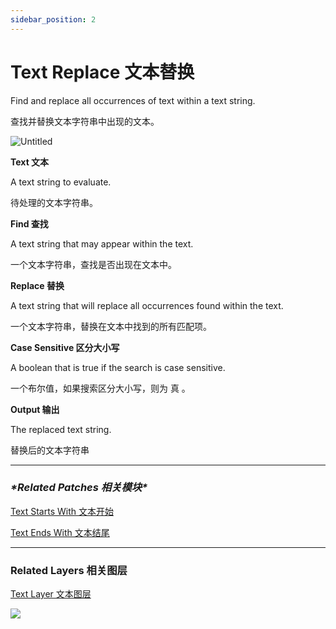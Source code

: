 ```yaml
---
sidebar_position: 2
---
```


# Text Replace 文本替换

Find and replace all occurrences of text within a text string.

查找并替换文本字符串中出现的文本。

![Untitled](https://s3.us-west-2.amazonaws.com/secure.notion-static.com/7c1a8b91-8b5a-43fd-8908-be05fa5b04c8/Untitled.png?X-Amz-Algorithm=AWS4-HMAC-SHA256&X-Amz-Content-Sha256=UNSIGNED-PAYLOAD&X-Amz-Credential=AKIAT73L2G45EIPT3X45%2F20220602%2Fus-west-2%2Fs3%2Faws4_request&X-Amz-Date=20220602T180234Z&X-Amz-Expires=86400&X-Amz-Signature=626059cc027fe7ce1ae76d1709c5670d0ef882382049cc1390998b60257e34dc&X-Amz-SignedHeaders=host&response-content-disposition=filename%20%3D%22Untitled.png%22&x-id=GetObject)

**Text 文本**

A text string to evaluate.

待处理的文本字符串。

**Find 查找**

A text string that may appear within the text.

一个文本字符串，查找是否出现在文本中。

**Replace 替换**

A text string that will replace all occurrences found within the text.

一个文本字符串，替换在文本中找到的所有匹配项。

**Case Sensitive 区分大小写**

A boolean that is true if the search is case sensitive.

一个布尔值，如果搜索区分大小写，则为 真 。

**Output 输出**

The replaced text string.

替换后的文本字符串

------

### ***\*Related Patches 相关模块\****

[Text Starts With 文本开始](https://www.notion.so/Text-Starts-With-e6dde3b5c45a4fbe981287d09b9858cb)

[Text Ends With 文本结尾](https://www.notion.so/Text-Ends-With-c0b22a74c519440b8f2f838d77c2392c)

------

### Related Layers 相关图层

[Text Layer 文本图层](https://www.notion.so/Text-Layer-55f5163900ed47698f1ccc1752423a88)

![](https://s3.us-west-2.amazonaws.com/secure.notion-static.com/eaf44a77-f073-405f-ae65-e596af6ad678/Untitled.png?X-Amz-Algorithm=AWS4-HMAC-SHA256&X-Amz-Content-Sha256=UNSIGNED-PAYLOAD&X-Amz-Credential=AKIAT73L2G45EIPT3X45%2F20220602%2Fus-west-2%2Fs3%2Faws4_request&X-Amz-Date=20220602T180243Z&X-Amz-Expires=86400&X-Amz-Signature=7657c0eafa98b0b54ad31131cb5d134df8fdaf2596162dfdaa9f0a9a43a2589a&X-Amz-SignedHeaders=host&response-content-disposition=filename%20%3D%22Untitled.png%22&x-id=GetObject)
